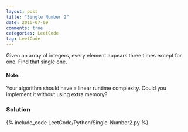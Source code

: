 ```yaml
---
layout: post
title: "Single Number 2"
date: 2016-07-09
comments: true
categories: LeetCode
tag: LeetCode
---
```


Given an array of integers, every element appears three times except for one. Find that single one.

#### Note:
Your algorithm should have a linear runtime complexity. Could you implement it without using extra memory?


<!--more-->
### Solution
{% include_code LeetCode/Python/Single-Number2.py %}
